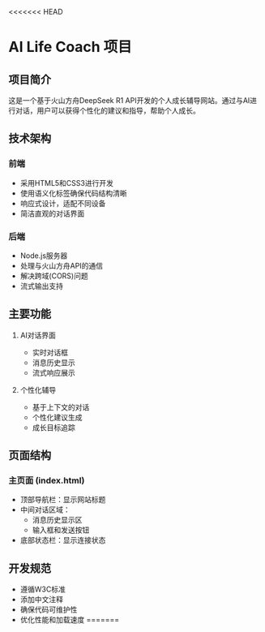 <<<<<<< HEAD
# AI Life Coach 项目

## 项目简介
这是一个基于火山方舟DeepSeek R1 API开发的个人成长辅导网站。通过与AI进行对话，用户可以获得个性化的建议和指导，帮助个人成长。

## 技术架构
### 前端
- 采用HTML5和CSS3进行开发
- 使用语义化标签确保代码结构清晰
- 响应式设计，适配不同设备
- 简洁直观的对话界面

### 后端
- Node.js服务器
- 处理与火山方舟API的通信
- 解决跨域(CORS)问题
- 流式输出支持

## 主要功能
1. AI对话界面
   - 实时对话框
   - 消息历史显示
   - 流式响应展示

2. 个性化辅导
   - 基于上下文的对话
   - 个性化建议生成
   - 成长目标追踪

## 页面结构
### 主页面 (index.html)
- 顶部导航栏：显示网站标题
- 中间对话区域：
  - 消息历史显示区
  - 输入框和发送按钮
- 底部状态栏：显示连接状态

## 开发规范
- 遵循W3C标准
- 添加中文注释
- 确保代码可维护性
- 优化性能和加载速度
=======
